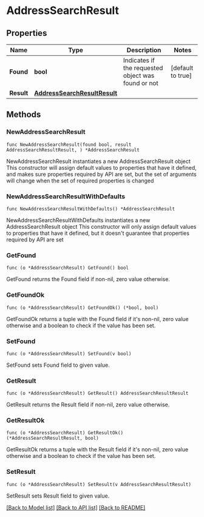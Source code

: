 # AddressSearchResult

## Properties

Name | Type | Description | Notes
------------ | ------------- | ------------- | -------------
**Found** | **bool** | Indicates if the requested object was found or not | [default to true]
**Result** | [**AddressSearchResultResult**](AddressSearchResultResult.md) |  | 

## Methods

### NewAddressSearchResult

`func NewAddressSearchResult(found bool, result AddressSearchResultResult, ) *AddressSearchResult`

NewAddressSearchResult instantiates a new AddressSearchResult object
This constructor will assign default values to properties that have it defined,
and makes sure properties required by API are set, but the set of arguments
will change when the set of required properties is changed

### NewAddressSearchResultWithDefaults

`func NewAddressSearchResultWithDefaults() *AddressSearchResult`

NewAddressSearchResultWithDefaults instantiates a new AddressSearchResult object
This constructor will only assign default values to properties that have it defined,
but it doesn't guarantee that properties required by API are set

### GetFound

`func (o *AddressSearchResult) GetFound() bool`

GetFound returns the Found field if non-nil, zero value otherwise.

### GetFoundOk

`func (o *AddressSearchResult) GetFoundOk() (*bool, bool)`

GetFoundOk returns a tuple with the Found field if it's non-nil, zero value otherwise
and a boolean to check if the value has been set.

### SetFound

`func (o *AddressSearchResult) SetFound(v bool)`

SetFound sets Found field to given value.


### GetResult

`func (o *AddressSearchResult) GetResult() AddressSearchResultResult`

GetResult returns the Result field if non-nil, zero value otherwise.

### GetResultOk

`func (o *AddressSearchResult) GetResultOk() (*AddressSearchResultResult, bool)`

GetResultOk returns a tuple with the Result field if it's non-nil, zero value otherwise
and a boolean to check if the value has been set.

### SetResult

`func (o *AddressSearchResult) SetResult(v AddressSearchResultResult)`

SetResult sets Result field to given value.



[[Back to Model list]](../README.md#documentation-for-models) [[Back to API list]](../README.md#documentation-for-api-endpoints) [[Back to README]](../README.md)



